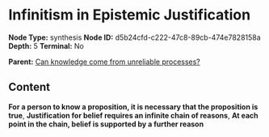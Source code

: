 # Infinitism in Epistemic Justification

**Node Type:** synthesis
**Node ID:** d5b24cfd-c222-47c8-89cb-474e7828158a
**Depth:** 5
**Terminal:** No

**Parent:** [Can knowledge come from unreliable processes?](can-knowledge-come-from-unreliable-processes-antithesis-d7de4b06-7cef-468b-979a-b4dd589231b6.md)

## Content

**For a person to know a proposition, it is necessary that the proposition is true**, **Justification for belief requires an infinite chain of reasons**, **At each point in the chain, belief is supported by a further reason**
